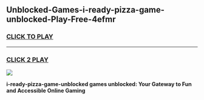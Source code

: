 
## Unblocked-Games-i-ready-pizza-game-unblocked-Play-Free-4efmr
<h3>
<a href="https://premium76.site?title=i-ready-pizza-game-unblocked&ref=24M">CLICK TO PLAY</a></h3>
<hr>

<h3>
<a href="https://premium76.site?title=i-ready-pizza-game-unblocked&ref=24M">CLICK 2 PLAY</a>
  
</h3>

<a href="https://premium76.site?title=i-ready-pizza-game-unblocked&ref=24M"><img src="https://clearcache.store/games.png"></a>


**i-ready-pizza-game-unblocked games unblocked: Your Gateway to Fun and Accessible Online Gaming**
